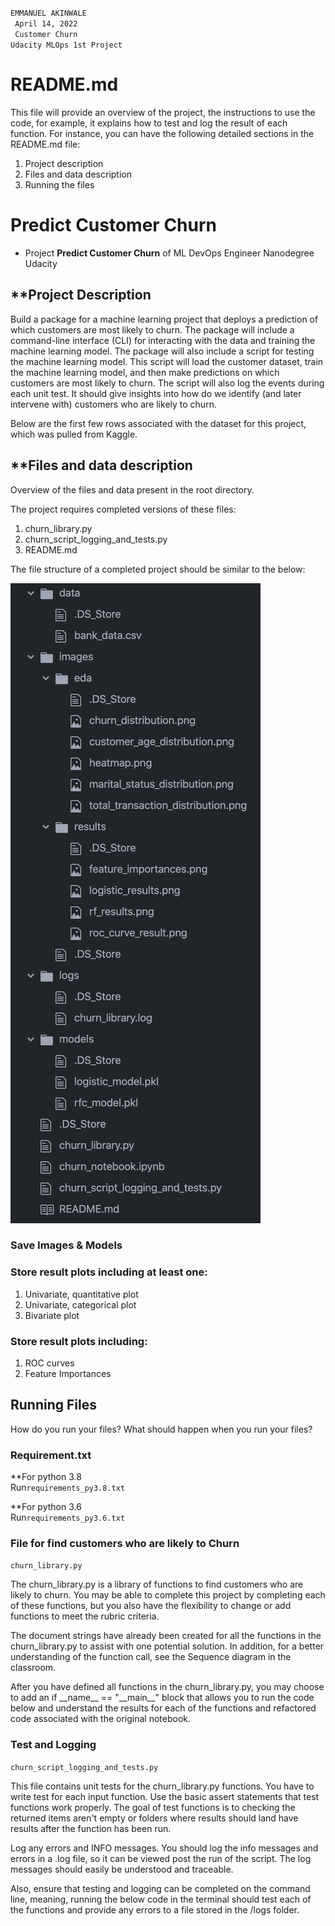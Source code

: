 <code>EMMANUEL AKINWALE <br>
    April 14, 2022 <br>
    Customer Churn Udacity MLOps 1st Project</code>

<h1> README.md</h1>
<p>This file will provide an overview of the project, the instructions to use the code, for example, it explains how to test and log the result of each function. For instance, you can have the following detailed sections in the README.md file:</p>
<ol><li>Project description</li>
<li>Files and data description</li>
<li>Running the files</li></ol>

<h1> Predict Customer Churn</h1>

- Project **Predict Customer Churn** of ML DevOps Engineer Nanodegree Udacity

<h2>**Project Description</h2>

<p>Build a package for a machine learning project that deploys a prediction of which customers are most likely to churn. The package will include a command-line interface (CLI) for interacting with the data and training the machine learning model. The package will also include a script for testing the machine learning model. This script will load the customer dataset, train the machine learning model, and then make predictions on which customers are most likely to churn. The script will also log the events during each unit test. It should give insights into how do we identify (and later intervene with) customers who are likely to churn.</p>

<p>Below are the first few rows associated with the dataset for this project, which was pulled from Kaggle.</p> 

<h2>**Files and data description</h2>
Overview of the files and data present in the root directory.
<p>The project requires completed versions of these files:</p>

<ol><li>churn_library.py</li>
    <li>churn_script_logging_and_tests.py</li>
    <li>README.md</li></ol>
<p>The file structure of a completed project should be similar to the below:</p>
    
![Project Files Structure](./images/clean-code-churn-files.png "Project files structure")

<h3> Save Images & Models</h3>

<h3>Store result plots including at least one:</h3>
<ol>
    <li>Univariate, quantitative plot</li>
    <li>Univariate, categorical plot</li>
    <li>Bivariate plot</li>
</ol>

<h3> Store result plots including:</h3>
<ol>
    <li>ROC curves</li>
    <li>Feature Importances</li></ol>
    
<h2> Running Files</h2>
How do you run your files? What should happen when you run your files?

<h3>
Requirement.txt
</h3>
<p>**For python 3.8<br>
    Run<code>requirements_py3.8.txt</code></p>
<p>**For python 3.6<br>
    Run<code>requirements_py3.6.txt</code></p>
<h3> File for find customers who are likely to Churn</h3>
<code>churn_library.py</code>
<p>The churn_library.py is a library of functions to find customers who are likely to churn. You may be able to complete this project by completing each of these functions, but you also have the flexibility to change or add functions to meet the rubric criteria.</p>

<p>The document strings have already been created for all the functions in the churn_library.py to assist with one potential solution. In addition, for a better understanding of the function call, see the Sequence diagram in the classroom.</p>

<p>After you have defined all functions in the churn_library.py, you may choose to add an if __name__ == "__main__" block that allows you to run the code below and understand the results for each of the functions and refactored code associated with the original notebook.</p>

<h3> Test and Logging </h3>
<code>churn_script_logging_and_tests.py</code>

This file contains unit tests for the churn_library.py functions. You have to write test for each input function. Use the basic assert statements that test functions work properly. The goal of test functions is to checking the returned items aren't empty or folders where results should land have results after the function has been run.

Log any errors and INFO messages. You should log the info messages and errors in a .log file, so it can be viewed post the run of the script. The log messages should easily be understood and traceable.

Also, ensure that testing and logging can be completed on the command line, meaning, running the below code in the terminal should test each of the functions and provide any errors to a file stored in the /logs folder.





